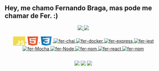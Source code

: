 ## Hey, me chamo Fernando Braga, mas pode me chamar de Fer. :)

<div style="display: inline_block" align="center">
  <a href="https://github.com/ferbraga">
  <img height="170em" weight='100em' src="https://github-readme-stats.vercel.app/api?username=ferbraga&show_icons=true&theme=dracula&include_all_commits=true&count_private=true"/>
  <img height="170em" src="https://github-readme-stats.vercel.app/api/top-langs/?username=ferbraga&layout=compact&langs_count=7&theme=dracula"/>
</div>
  
  <div style="display: inline_block" align= 'center'><br>
  <img align="center" alt="fer-Js" height="30" width="40" src="https://raw.githubusercontent.com/devicons/devicon/master/icons/javascript/javascript-plain.svg">
  <img align="center" alt="fer-HTML" height="30" width="40" src="https://raw.githubusercontent.com/devicons/devicon/master/icons/html5/html5-original.svg">
  <img align="center" alt="fer-CSS" height="30" width="40" src="https://raw.githubusercontent.com/devicons/devicon/master/icons/css3/css3-original.svg">
     <img align="center" alt="fer-chai" height="30" width="40" src="https://img.shields.io/badge/chai-A30701?style=for-the-badge&logo=chai&logoColor=white">
     <img align="center" alt="fer-docker" height="30" width="40" src="	https://img.shields.io/badge/Docker-2CA5E0?style=for-the-badge&logo=docker&logoColor=white">                                                                  
        <img align="center" alt="fer-express" height="30" width="40" src="  https://img.shields.io/badge/Express.js-000000?style=for-the-badge&logo=express&logoColor=white">
      <img align="center" alt="fer-jest" height="30" width="40" src="	https://img.shields.io/badge/Jest-C21325?style=for-the-badge&logo=jest&logoColor=white">
      <img align="center" alt="fer-Mocha" height="30" width="40" src="https://img.shields.io/badge/Mocha-8D6748?style=for-the-badge&logo=Mocha&logoColor=white">
      <img align="center" alt="fer-Node" height="30" width="40" src=" https://img.shields.io/badge/Node.js-339933?style=for-the-badge&logo=nodedotjs&logoColor=white">
      <img align="center" alt="fer-npm" height="30" width="40" src="  https://img.shields.io/badge/npm-CB3837?style=for-the-badge&logo=npm&logoColor=white">
    <img align="center" alt="fer-react" height="30" width="40" src=" https://img.shields.io/badge/React-20232A?style=for-the-badge&logo=react&logoColor=61DAFB">
    <img align="center" alt="fer-npm" height="30" width="40" src=" https://img.shields.io/badge/Redux-593D88?style=for-the-badge&logo=redux&logoColor=white">

</div>
  
  ##
  
  <div align='center'> 
  <a href="https://instagram.com/oferbraga" target="_blank"><img src="https://img.shields.io/badge/-Instagram-%23E4405F?style=for-the-badge&logo=instagram&logoColor=white" target="_blank"></a>
  <a href = "mailto:augustofbg@gmail.com"><img src="https://img.shields.io/badge/-Gmail-%23333?style=for-the-badge&logo=gmail&logoColor=white" target="_blank"></a>
  <a href="https://www.linkedin.com/in/ofernandobraga" target="_blank"><img src="https://img.shields.io/badge/-LinkedIn-%230077B5?style=for-the-badge&logo=linkedin&logoColor=white" target="_blank"></a> 
 
 
</div>

